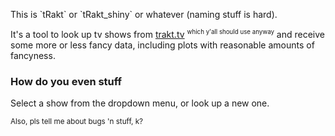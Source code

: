 <p class = "lead">This is `tRakt` or `tRakt_shiny` or whatever (naming stuff is hard).</p>

It's a tool to look up tv shows from <a href = 'http://trakt.tv' target = '_blank'>trakt.tv</a> <sup><small>which y'all should use anyway</small></sup> and receive some more or less fancy data, including plots with reasonable amounts of fancyness.

### How do you even stuff

Select a show from the dropdown menu, or look up a new one.

<small>Also, pls tell me about bugs 'n stuff, k?</small>
